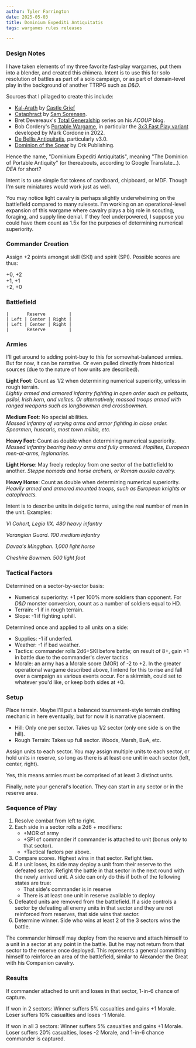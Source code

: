 ```yaml
---
author: Tyler Farrington
date: 2025-05-03
title: Dominium Expediti Antiquitatis
tags: wargames rules releases

---
```


### Design Notes

I have taken elements of my three favorite fast-play wargames, put them into a blender, and created this chimera. Intent is to use this for solo resolution of battles as part of a solo campaign, or as part of domain-level play in the background of another TTRPG such as *D&D*.

Sources that I pillaged to create this include:

- [Kal-Arath](https://castlegrief.itch.io/kal-arath) by [Castle Grief](https://castlegrief.substack.com/)
- [Cataphract](https://docs.google.com/document/d/1iKPvuuBMyDo4imzIbZiVTIvr_s2XJb7PZzuJ123Tg5Y/edit?usp=sharing) by [Sam Sorensen](https://samsorensen.blot.im/).
- Bret Devereaux's [Total Generalship](https://acoup.blog/2022/05/27/collections-total-generalship-commanding-pre-modern-armies-part-i-reports/) series on his *ACOUP* blog.
- Bob Cordery's [Portable Wargame](http://wargamingmiscellany.blogspot.com/p/blog-page.html), in particular the [3x3 Fast Play variant](https://www.facebook.com/groups/1834456900102155/permalink/3099117333636099/) developed by Mark Cordone in 2022.
- [De Bellis Antiquitatis](https://boardgamegeek.com/boardgame/299/de-bellis-antiquitatis-quick-play-wargame-rules-wi), particularly v3.0.
- [Dominion of the Spear](https://www.wargamevault.com/product/507147/Dominion-of-the-Spear) by Ork Publishing. 

Hence the name, "Dominium Expediti Antiquitatis", meaning "The Dominion of Portable Antiquity" (or thereabouts, according to Google Translate...). *DEA* for short?

Intent is to use simple flat tokens of cardboard, chipboard, or MDF. Though I'm sure miniatures would work just as well.

You may notice light cavalry is perhaps slightly underwhelming on the battlefield compared to many rulesets. I'm working on an operational-level expansion of this wargame where cavalry plays a big role in scouting, foraging, and supply line denial. If they feel underpowered, I suppose you could have them count as 1.5x for the purposes of determining numerical superiority.

### Commander Creation

Assign +2 points amongst skill (SKI) and spirit (SPI). Possible scores are thus:

+0, +2  
+1, +1  
+2, +0

### Battlefield

```
|	    Reserve		    |
| Left | Center | Right |
| Left | Center | Right |
|	    Reserve		    |
```

### Armies

I'll get around to adding point-buy to this for somewhat-balanced armies. But for now, it can be narrative. Or even pulled directly from historical sources (due to the nature of how units are described).

**Light Foot**: Count as 1/2 when determining numerical superiority, unless in rough terrain.  
*Lightly armed and armored infantry fighting in open order such as peltasts, psiloi, Irish kern, and velites. Or alternatively, massed troops armed with ranged weapons such as longbowmen and crossbowmen.*

**Medium Foot**: No special abilities.     
*Massed infantry of varying arms and armor fighting in close order. Spearmen, huscarls, most town militia, etc.*

**Heavy Foot**: Count as double when determining numerical superiority.  
*Massed infantry bearing heavy arms and fully armored. Hoplites, European men-at-arms, legionaries.*

**Light Horse**: May freely redeploy from one sector of the battlefield to another.
*Steppe nomads and horse archers, or Roman auxilia cavalry.* 

**Heavy Horse**: Count as double when determining numerical superiority.  
*Heavily armed and armored mounted troops, such as European knights or cataphracts.*   

Intent is to describe units in deigetic terms, using the real number of men in the unit. Examples:

*VI Cohort, Legio IIX. 480 heavy infantry*

*Varangian Guard. 100 medium infantry*

*Davaa's Mingghan. 1,000 light horse*

*Cheshire Bowmen. 500 light foot*

### Tactical Factors

Determined on a sector-by-sector basis:

- Numerical superiority: +1 per 100% more soldiers than opponent. For *D&D* monster conversion, count as a number of soldiers equal to HD.
- Terrain: -1 if in rough terrain.
- Slope: -1 if fighting uphill.

Determined once and applied to all units on a side:

- Supplies: -1 if underfed.
- Weather: -1 if bad weather.
- Tactics: commander rolls 2d6+SKI before battle; on result of 8+, gain +1 in battle due to the commander's clever tactics
- Morale: an army has a Morale score (MOR) of -2 to +2. In the greater operational wargame described above, I intend for this to rise and fall over a campaign as various events occur. For a skirmish, could set to whatever you'd like, or keep both sides at +0.

### Setup

Place terrain. Maybe I'll put a balanced tournament-style terrain drafting mechanic in here eventually, but for now it is narrative placement.  

- Hill: Only one per sector. Takes up 1/2 sector (only one side is on the hill).
- Rough Terrain: Takes up full sector. Woods, Marsh, BuA, etc.

Assign units to each sector. You may assign multiple units to each sector, or hold units in reserve, so long as there is at least one unit in each sector (left, center, right).

Yes, this means armies must be comprised of at least 3 distinct units. 

Finally, note your general's location. They can start in any sector or in the reserve area.

### Sequence of Play

1. Resolve combat from left to right.
2. Each side in a sector rolls a 2d6 + modifiers:
    - +MOR of army
    - +SPI of commander if commander is attached to unit (bonus only to that sector).
    - +Tactical factors per above.
3. Compare scores. Highest wins in that sector. Refight ties.
4. If a unit loses, its side may deploy a unit from their reserve to the defeated sector. Refight the battle in that sector in the next round with the newly arrived unit. A side can only do this if both of the following states are true:
    - That side's commander is in reserve
    - There is at least one unit in reserve available to deploy
5. Defeated units are removed from the battlefield. If a side controls a sector by defeating all enemy units in that sector and they are not reinforced from reserves, that side wins that sector.
6. Determine winner. Side who wins at least 2 of the 3 sectors wins the battle. 

The commander himself may deploy from the reserve and attach himself to a unit in a sector at any point in the battle. But he may not return from that sector to the reserve once deployed. This represents a general committing himself to reinforce an area of the battlefield, similar to Alexander the Great with his Companion cavalry.

### Results

If commander attached to unit and loses in that sector, 1-in-6 chance of capture.

If won in 2 sectors: Winner suffers 5% casualties and gains +1 Morale. Loser suffers 10% casualties and loses -1 Morale.

If won in all 3 sectors: Winner suffers 5% casualties and gains +1 Morale. Loser suffers 20% casualties, loses -2 Morale, and 1-in-6 chance commander is captured.

